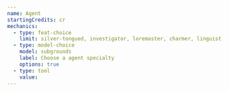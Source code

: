 ```yaml
---
name: Agent
startingCredits: cr
mechanics:
  - type: feat-choice
    limit: silver-tongued, investigator, loremaster, charmer, linguist, alert, observant, practiced
  - type: model-choice
    model: subgrounds
    label: Choose a agent specialty
    options: true
  - type: tool
    value: 
---
```

